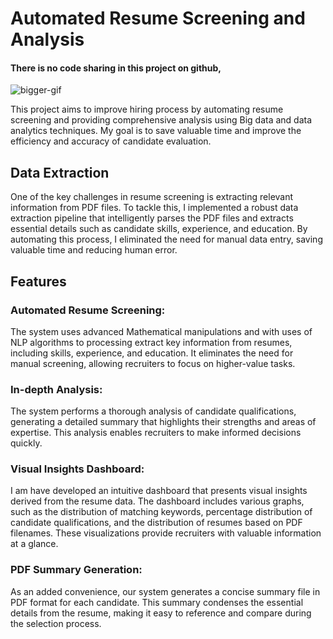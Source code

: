 # Automated Resume Screening and Analysis 
#### There is no code sharing in this project on github,

<!-- ![project_filterCV_github](https://github.com/Gunrh/Automated-Resume-Screening-and-Analysis/assets/95572023/0936654b-dbad-4868-bac6-58dadeaa13a1) -->
![bigger-gif](https://github.com/Gunrh/Automated-Resume-Screening-and-Analysis/assets/95572023/de95da1f-4f91-404f-87f5-ce07faa12bc1)

This project aims to improve hiring process by automating resume screening and providing comprehensive analysis using Big data and data analytics techniques. My goal is to save valuable time and improve the efficiency and accuracy of candidate evaluation.

## Data Extraction
One of the key challenges in resume screening is extracting relevant information from PDF files. To tackle this, I implemented a robust data extraction pipeline that intelligently parses the PDF files and extracts essential details such as candidate skills, experience, and education. By automating this process, I eliminated the need for manual data entry, saving valuable time and reducing human error.

## Features
### Automated Resume Screening: 
The system uses advanced Mathematical manipulations 
and with uses of NLP  algorithms to processing  extract key information from resumes, including skills, experience, and education. 
It eliminates the need for manual screening, allowing recruiters to focus on higher-value tasks.
### In-depth Analysis: 
The system performs a thorough analysis of candidate qualifications, 
generating a detailed summary that highlights their strengths and areas of expertise. 
This analysis enables recruiters to make informed decisions quickly.
### Visual Insights Dashboard: 
I am have developed an intuitive dashboard that presents visual insights derived from the resume data. The dashboard includes various graphs, such as the distribution of matching keywords, percentage distribution of candidate qualifications, and the distribution of resumes based on PDF filenames. These visualizations provide recruiters with valuable information at a glance.

### PDF Summary Generation: 
As an added convenience, our system generates a concise summary file in PDF format for each candidate. This summary condenses the essential details from the resume, making it easy to reference and compare during the selection process.

